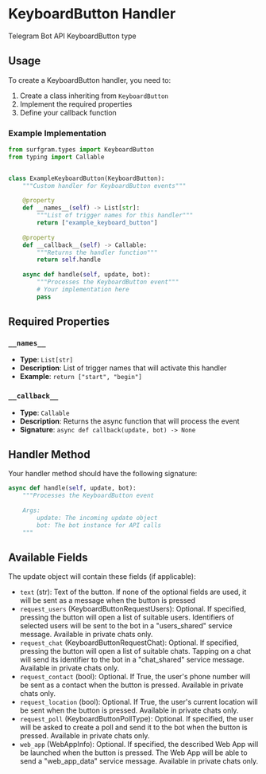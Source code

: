 # KeyboardButton Handler

Telegram Bot API KeyboardButton type

## Usage

To create a KeyboardButton handler, you need to:

1. Create a class inheriting from `KeyboardButton`
2. Implement the required properties
3. Define your callback function

### Example Implementation

```python
from surfgram.types import KeyboardButton
from typing import Callable


class ExampleKeyboardButton(KeyboardButton):
    """Custom handler for KeyboardButton events"""
    
    @property
    def __names__(self) -> List[str]:
        """List of trigger names for this handler"""
        return ["example_keyboard_button"]
    
    @property
    def __callback__(self) -> Callable:
        """Returns the handler function"""
        return self.handle
    
    async def handle(self, update, bot):
        """Processes the KeyboardButton event"""
        # Your implementation here
        pass
```

## Required Properties

### `__names__`
- **Type**: `List[str]`
- **Description**: List of trigger names that will activate this handler
- **Example**: `return ["start", "begin"]`

### `__callback__`
- **Type**: `Callable`
- **Description**: Returns the async function that will process the event
- **Signature**: `async def callback(update, bot) -> None`

## Handler Method

Your handler method should have the following signature:

```python
async def handle(self, update, bot):
    """Processes the KeyboardButton event
    
    Args:
        update: The incoming update object
        bot: The bot instance for API calls
    """
```

## Available Fields

The update object will contain these fields (if applicable):

- `text` (str): Text of the button. If none of the optional fields are used, it will be sent as a message when the button is pressed
- `request_users` (KeyboardButtonRequestUsers): Optional. If specified, pressing the button will open a list of suitable users. Identifiers of selected users will be sent to the bot in a "users_shared" service message. Available in private chats only.
- `request_chat` (KeyboardButtonRequestChat): Optional. If specified, pressing the button will open a list of suitable chats. Tapping on a chat will send its identifier to the bot in a "chat_shared" service message. Available in private chats only.
- `request_contact` (bool): Optional. If True, the user's phone number will be sent as a contact when the button is pressed. Available in private chats only.
- `request_location` (bool): Optional. If True, the user's current location will be sent when the button is pressed. Available in private chats only.
- `request_poll` (KeyboardButtonPollType): Optional. If specified, the user will be asked to create a poll and send it to the bot when the button is pressed. Available in private chats only.
- `web_app` (WebAppInfo): Optional. If specified, the described Web App will be launched when the button is pressed. The Web App will be able to send a "web_app_data" service message. Available in private chats only.
